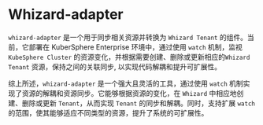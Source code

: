 # Whizard-adapter

`whizard-adapter` 是一个用于同步相关资源并转换为 `Whizard Tenant` 的组件。当前，它部署在 KuberSphere Enterprise 环境中，通过使用 `watch` 机制，监视 `KubeSphere Cluster` 的资源变化，并根据需要创建、删除或更新相应的`Whizard Tenant` 资源，保持之间的关联同步, 以实现代码解耦和提升可扩展性。

综上所述，`whizard-adapter` 是一个强大且灵活的工具，通过使用 `watch` 机制实现了资源的解耦和资源同步。它能够根据资源的变化，在 `Whizard` 中相应地创建、删除或更新 `Tenant`，从而实现 `Tenant` 的同步和解耦。同时，支持扩展 `watch` 的范围，使其能够适应不同类型的资源，提升了系统的可扩展性。
